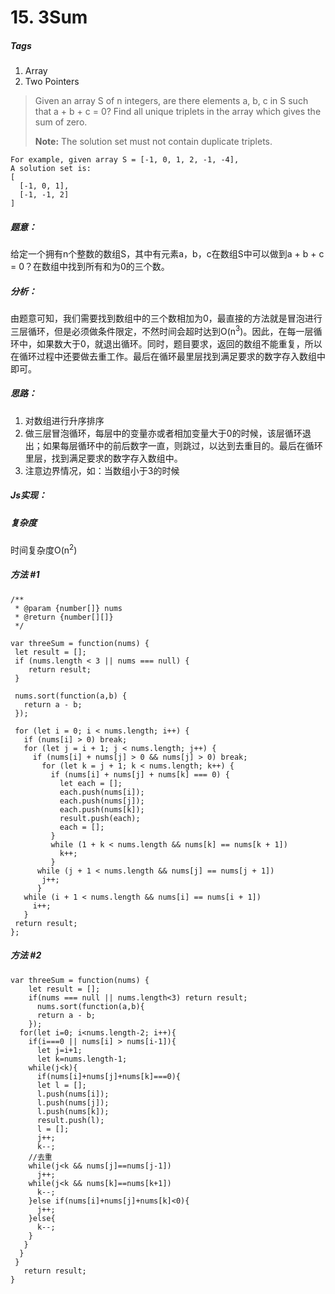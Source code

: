 # 15. 3Sum
##### Tags
1. Array
2. Two Pointers

>Given an array S of n integers, are there elements a, b, c in S such that a + b + c = 0? Find all unique triplets in the array which gives the sum of zero.
>
><strong>Note:</strong> The solution set must not contain duplicate triplets.
```
For example, given array S = [-1, 0, 1, 2, -1, -4],
A solution set is: 
[ 
  [-1, 0, 1], 
  [-1, -1, 2] 
]
```

##### 题意：
给定一个拥有n个整数的数组S，其中有元素a，b，c在数组S中可以做到a + b + c = 0？在数组中找到所有和为0的三个数。

##### 分析：
由题意可知，我们需要找到数组中的三个数相加为0，最直接的方法就是冒泡进行三层循环，但是必须做条件限定，不然时间会超时达到O(n<sup>3</sup>)。因此，在每一层循环中，如果数大于0，就退出循环。同时，题目要求，返回的数组不能重复，所以在循环过程中还要做去重工作。最后在循环最里层找到满足要求的数字存入数组中即可。

##### 思路：
1. 对数组进行升序排序
2. 做三层冒泡循环，每层中的变量亦或者相加变量大于0的时候，该层循环退出；如果每层循环中的前后数字一直，则跳过，以达到去重目的。最后在循环里层，找到满足要求的数字存入数组中。
3. 注意边界情况，如：当数组小于3的时候

##### Js实现：
##### 复杂度
时间复杂度O(n<sup>2</sup>)

##### 方法 #1
```
/**
 * @param {number[]} nums
 * @return {number[][]}
 */

var threeSum = function(nums) {
 let result = [];
 if (nums.length < 3 || nums === null) {
    return result;
 }

 nums.sort(function(a,b) {
   return a - b;
 });

 for (let i = 0; i < nums.length; i++) {
   if (nums[i] > 0) break;
   for (let j = i + 1; j < nums.length; j++) {
     if (nums[i] + nums[j] > 0 && nums[j] > 0) break;
       for (let k = j + 1; k < nums.length; k++) {
         if (nums[i] + nums[j] + nums[k] === 0) {
           let each = [];
           each.push(nums[i]);
           each.push(nums[j]);
           each.push(nums[k]);
           result.push(each);
           each = [];
         }
         while (1 + k < nums.length && nums[k] == nums[k + 1])
           k++;
         }
      while (j + 1 < nums.length && nums[j] == nums[j + 1])
       j++;
      }
   while (i + 1 < nums.length && nums[i] == nums[i + 1])
     i++;
   }
 return result;
};

```

##### 方法 #2
```
var threeSum = function(nums) {
    let result = [];
    if(nums === null || nums.length<3) return result;
      nums.sort(function(a,b){
      return a - b;
    });
  for(let i=0; i<nums.length-2; i++){
    if(i===0 || nums[i] > nums[i-1]){
      let j=i+1;
      let k=nums.length-1;
    while(j<k){
      if(nums[i]+nums[j]+nums[k]===0){
      let l = [];
      l.push(nums[i]);
      l.push(nums[j]);
      l.push(nums[k]);
      result.push(l);
      l = [];
      j++;
      k--;
    //去重
    while(j<k && nums[j]==nums[j-1])
      j++;
    while(j<k && nums[k]==nums[k+1])
      k--;
    }else if(nums[i]+nums[j]+nums[k]<0){
      j++;
    }else{
      k--;
    }
   }
  }
 }
   return result;
}
```








